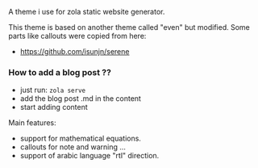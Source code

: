 A theme i use for zola static website generator.

This theme is based on another theme called "even" but modified.
Some parts like callouts were copied from here:
- https://github.com/isunjn/serene

### How to add a blog post ??
* just run:
    ```zola serve ```
* add the blog post .md in the content
* start adding content

Main features:
* support for mathematical equations.
* callouts for note and warning ...
* support of arabic language "rtl" direction.
